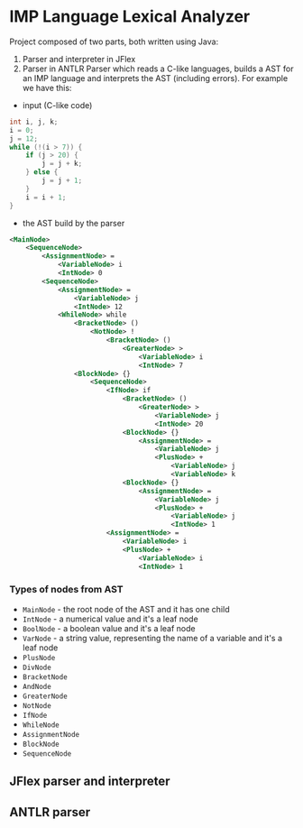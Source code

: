 # IMP Language Lexical Analyzer
Project composed of two parts, both written using Java:
1. Parser and interpreter in JFlex
2. Parser in ANTLR
Parser which reads a C-like languages, builds a AST for an IMP language and interprets the AST (including errors). For example we have this:
- input (C-like code)
```c
int i, j, k;
i = 0;
j = 12;
while (!(i > 7)) {
	if (j > 20) {
		j = j + k;
	} else {
		j = j + 1;
	}
	i = i + 1;
}
```
- the AST build by the parser
```xml
<MainNode>
	<SequenceNode>
		<AssignmentNode> =
			<VariableNode> i
			<IntNode> 0
		<SequenceNode>
			<AssignmentNode> =
				<VariableNode> j
				<IntNode> 12
			<WhileNode> while
				<BracketNode> ()
					<NotNode> !
						<BracketNode> ()
							<GreaterNode> >
								<VariableNode> i
								<IntNode> 7
				<BlockNode> {}
					<SequenceNode>
						<IfNode> if
							<BracketNode> ()
								<GreaterNode> >
									<VariableNode> j
									<IntNode> 20
							<BlockNode> {}
								<AssignmentNode> =
									<VariableNode> j
									<PlusNode> +
										<VariableNode> j
										<VariableNode> k
							<BlockNode> {}
								<AssignmentNode> =
									<VariableNode> j
									<PlusNode> +
										<VariableNode> j
										<IntNode> 1
						<AssignmentNode> =
							<VariableNode> i
							<PlusNode> +
								<VariableNode> i
								<IntNode> 1

```
### Types of nodes from AST
- `MainNode` - the root node of the AST and it has one child
- `IntNode` - a numerical value and it's a leaf node
- `BoolNode` - a boolean value and it's a leaf node
- `VarNode` - a string value, representing the name of a variable and it's a leaf node
- `PlusNode`
- `DivNode`
- `BracketNode`
- `AndNode`
- `GreaterNode`
- `NotNode`
- `IfNode`
- `WhileNode`
- `AssignmentNode`
- `BlockNode`
- `SequenceNode`

## JFlex parser and interpreter

## ANTLR parser
